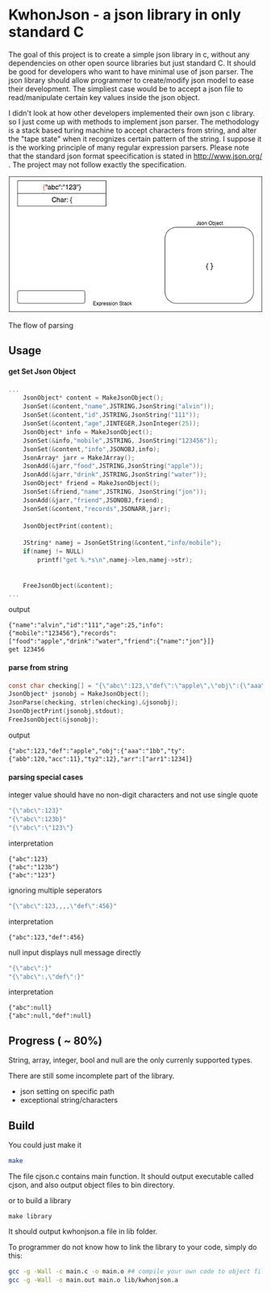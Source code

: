 KwhonJson - a json library in only standard C
===

The goal of this project is to create a simple json library in c, without any dependencies on other open source libraries but just standard C. It should be good for developers who want to have minimal use of json parser. The json library should allow programmer to create/modify json model to ease their development. The simpliest case would be to accept a json file to read/manipulate certain key values inside the json object. 

I didn't look at how other developers implemented their own json c library. so I just come up with methods to implement json parser. The methodology is a stack based turing machine to accept characters from string, and alter the "tape state" when it recognizes certain pattern of the string. I suppose it is the working principle of many regular expression parsers. Please note that the standard json format speecification is stated in http://www.json.org/ . The project may not follow exactly the specification.

![Flow of Parsing](info/stack_flow.gif)

The flow of parsing

Usage
---

#### get Set Json Object
```c
...
    JsonObject* content = MakeJsonObject();
    JsonSet(&content,"name",JSTRING,JsonString("alvin"));
    JsonSet(&content,"id",JSTRING,JsonString("111"));
    JsonSet(&content,"age",JINTEGER,JsonInteger(25));
    JsonObject* info = MakeJsonObject();
    JsonSet(&info,"mobile",JSTRING, JsonString("123456"));
    JsonSet(&content,"info",JSONOBJ,info);
    JsonArray* jarr = MakeJArray();
    JsonAdd(&jarr,"food",JSTRING,JsonString("apple"));
    JsonAdd(&jarr,"drink",JSTRING,JsonString("water"));
    JsonObject* friend = MakeJsonObject();
    JsonSet(&friend,"name",JSTRING, JsonString("jon"));
    JsonAdd(&jarr,"friend",JSONOBJ,friend);
    JsonSet(&content,"records",JSONARR,jarr);
    
    JsonObjectPrint(content);
    
    JString* namej = JsonGetString(&content,"info/mobile");
    if(namej != NULL)
        printf("get %.*s\n",namej->len,namej->str);
    
    
    FreeJsonObject(&content);
...
```

output
```
{"name":"alvin","id":"111","age":25,"info":{"mobile":"123456"},"records":["food":"apple","drink":"water","friend":{"name":"jon"}]}
get 123456
```


#### parse from string
```c
const char checking[] = "{\"abc\":123,\"def\":\"apple\",\"obj\":{\"aaa\":1bb,\"ty\":{\"abb\":120,\"acc\":11},\"ty2\":12},\"arr\":[\"arr1\":1234]}";
JsonObject* jsonobj = MakeJsonObject();
JsonParse(checking, strlen(checking),&jsonobj);
JsonObjectPrint(jsonobj,stdout);
FreeJsonObject(&jsonobj);
```
output
```
{"abc":123,"def":"apple","obj":{"aaa":"1bb","ty":{"abb":120,"acc":11},"ty2":12},"arr":["arr1":1234]}
```

#### parsing special cases

integer value should have no non-digit characters and not use single quote

```c
"{\"abc\":123}"
"{\"abc\":123b}"
"{\"abc\":\"123\"}
```
interpretation
```
{"abc":123}
{"abc":"123b"}
{"abc":"123"}
```

ignoring multiple seperators

```c
"{\"abc\":123,,,,\"def\":456}"
```
interpretation
```
{"abc":123,"def":456}
```

null input displays null message directly

```c
"{\"abc\":}"
"{\"abc\":,\"def\":}"
``` 
interpretation
```
{"abc":null}
{"abc":null,"def":null}
```



Progress ( ~ 80%)
---

String, array, integer, bool and null are the only currenly supported types.

There are still some incomplete part of the library.
* json setting on specific path
* exceptional string/characters

Build
---

You could just make it
```sh
make
```
The file cjson.c contains main function.
It should output executable called cjson, and also output object files to bin directory.

or to build a library
```
make library
```
It should output kwhonjson.a file in lib folder.

To programmer do not know how to link the library to your code, simply do this:
```sh
gcc -g -Wall -c main.c -o main.o ## compile your own code to object files
gcc -g -Wall -o main.out main.o lib/kwhonjson.a
```
